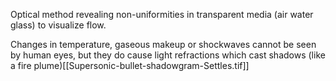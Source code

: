 Optical method revealing non-uniformities in transparent media (air water glass) to visualize flow. 

Changes in temperature, gaseous makeup or shockwaves cannot be seen by human eyes, but they do cause light refractions which cast shadows (like a fire plume)[[Supersonic-bullet-shadowgram-Settles.tif]]